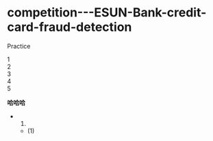 # competition---ESUN-Bank-credit-card-fraud-detection
Practice

1  
2  
3  
4  
5  

**哈哈哈**  

* 1.  
  *  (1)
